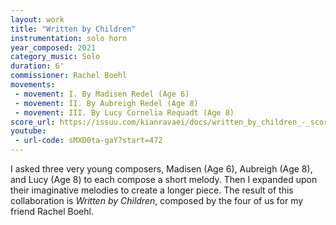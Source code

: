 ```yaml
---
layout: work
title: "Written by Children"
instrumentation: solo horn
year_composed: 2021
category_music: Solo
duration: 6'
commissioner: Rachel Boehl
movements:
 - movement: I. By Madisen Redel (Age 6)
 - movement: II. By Aubreigh Redel (Age 8)
 - movement: III. By Lucy Cornelia Requadt (Age 8)
score_url: https://issuu.com/kianravaei/docs/written_by_children_-_score
youtube:
 - url-code: sMXD0ta-gaY?start=472
---
```


I asked three very young composers, Madisen (Age 6), Aubreigh (Age 8), and Lucy (Age 8) to each compose a short melody. Then I expanded upon their imaginative melodies to create a longer piece. The result of this collaboration is _Written by Children_, composed by the four of us for my friend Rachel Boehl.